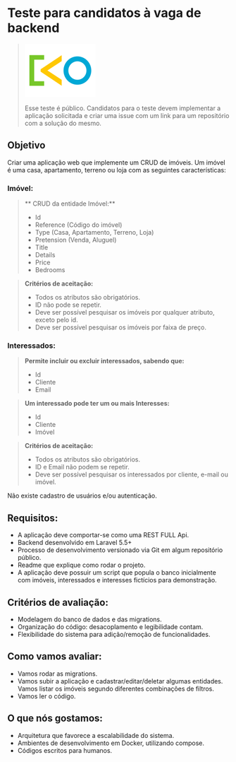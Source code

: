 # Teste para candidatos à vaga de backend

> <img src="https://raw.githubusercontent.com/brz-digital/backend-test/develop/brz.png" width="160" height="120" />
>
> Esse teste é público. Candidatos para o teste devem implementar a aplicação solicitada e criar uma issue com um link para um repositório com a solução do mesmo.

## Objetivo
Criar uma aplicação web que implemente um CRUD de imóveis. Um imóvel é uma casa, apartamento, terreno ou loja com as seguintes características:

### Imóvel:
> ** CRUD da entidade Imóvel:**
> - Id
> - Reference (Código do imóvel)
> - Type (Casa, Apartamento, Terreno, Loja)
> - Pretension (Venda, Aluguel)
> - Title
> - Details
> - Price
> - Bedrooms

> **Critérios de aceitação:**
> - Todos os atributos são obrigatórios.
> - ID não pode se repetir.
> - Deve ser possível pesquisar os imóveis por qualquer atributo, exceto pelo id.
> - Deve ser possível pesquisar os imóveis por faixa de preço.

### Interessados:
> **Permite incluir ou excluir interessados, sabendo que:**
> - Id
> - Cliente
> - Email

> **Um interessado pode ter um ou mais Interesses:**
> - Id
> - Cliente
> - Imóvel

> **Critérios de aceitação:**
> - Todos os atributos são obrigatórios.
> - ID e Email não podem se repetir.
> - Deve ser possível pesquisar os interessados por cliente, e-mail ou imóvel.

Não existe cadastro de usuários e/ou autenticação.

## Requisitos:
- A aplicação deve comportar-se como uma REST FULL Api.
- Backend desenvolvido em Laravel 5.5+
- Processo de desenvolvimento versionado via Git em algum repositório público.
- Readme que explique como rodar o projeto.
- A aplicação deve possuir um script que popula o banco inicialmente com imóveis, interessados e interesses fictícios para demonstração.

## Critérios de avaliação:
- Modelagem do banco de dados e das migrations.
- Organização do código: desacoplamento e legibilidade contam.
- Flexibilidade do sistema para adição/remoção de funcionalidades.

## Como vamos avaliar:
- Vamos rodar as migrations.
- Vamos subir a aplicação e cadastrar/editar/deletar algumas entidades. Vamos listar os imóveis segundo diferentes combinações de filtros.
- Vamos ler o código.

## O que nós gostamos:
- Arquitetura que favorece a escalabilidade do sistema.
- Ambientes de desenvolvimento em Docker, utilizando compose.
- Códigos escritos para humanos.
